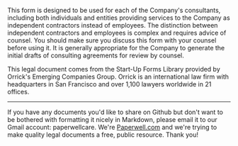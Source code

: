 This form is designed to be used for each of the Company's consultants, including both individuals and entities providing services to the Company as independent contractors instead of employees. The distinction between independent contractors and employees is complex and requires advice of counsel. You should make sure you discuss this form with your counsel before using it. It is generally appropriate for the Company to generate the initial drafts of consulting agreements for review by counsel.

This legal document comes from the Start-Up Forms Library provided by Orrick's Emerging Companies Group.  Orrick is an international law firm with headquarters in San Francisco and over 1,100 lawyers worldwide in 21 offices.

- - - - - 

If you have any documents you'd like to share on Github but don't want to be bothered with formatting it nicely in Markdown, please email it to our Gmail account: paperwellcare.  We're [Paperwell.com] and we're trying to make quality legal documents a free, public resource.  Thank you!

[Paperwell.com]: http://www.paperwell.com